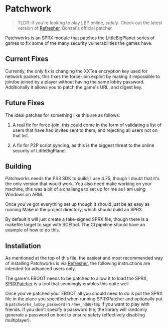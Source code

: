 # Patchwork

> TLDR: if you're looking to play LBP online, *safely*.
> Check out the latest version of [Refresher](https://github.com/LittleBigRefresh/Refresher/releases/latest),
> Bonsai's official patcher.

Patchworks is an SPRX module that patches the LittleBigPlanet series of games
to fix some of the many security vulnerabilities the games have.

## Current Fixes

Currently, the only fix is changing the XXTea encryption key used for network packets,
this fixes the force-join exploit by making it impossible to join/be joined by a player
without having the same lobby password. Additionally it allows you to patch
the game's URL, and digest key.

## Future Fixes

The ideal patches for something like this are as follows:

1. A real fix for force-join, this could come in the form of 
   validating a list of users that have had invites sent to them,
   and rejecting all users not on that list.

2. A fix for P2P script syncing, as this is the biggest threat to the online security
   of LittleBigPlanet
    

## Building

Patchworks needs the PS3 SDK to build; I use 4.75, though I doubt that it's the only version that would work.
You also need make working on your machine, this was a bit of a challenge to set up for me as I am using Windows on ARM.

Once you've got everything set up though it should just be as easy as running Make in the project directory, which should build an SPRX.

By default it will just create a fake-signed SPRX file, though there is a makefile target to sign with SCEtool. 
The CI pipeline should have an example of how to do this.  

## Installation

As mentioned at the top of this file, the easiest and most recommended way of installing Patchworks is via
[Refresher](https://github.com/LittleBigRefresh/Refresher/releases/latest), the following instructions are intended for
advanced users only.

The game's EBOOT needs to be patched to allow it to load the SPRX, [SPRXPatcher](https://github.com/NotNite/SPRXPatcher)
is a tool that seemingly enables this quite well.

Once you've patched your EBOOT all you should need to do is put the SPRX file in the place you specified when running SPRXPatcher
and optionally put a `patchworks_lobby_password` in `/dev_hdd0/tmp` if you want to play with friends.
If you don't specify a password file, the library will randomly generate a password on boot to ensure safety 
(effectively disabling multiplayer).

